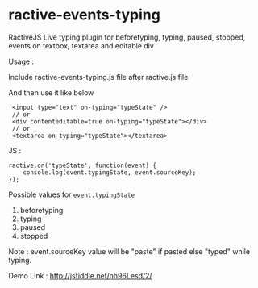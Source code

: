 ractive-events-typing
=====================

RactiveJS Live typing plugin for beforetyping, typing, paused, stopped, events on textbox, textarea and editable div

Usage :

Include ractive-events-typing.js file after ractive.js file

And then use it like below  
 
     <input type="text" on-typing="typeState" />
     // or
     <div contenteditable=true on-typing="typeState"></div>
     // or 
     <textarea on-typing="typeState"></textarea>
     
JS :

    ractive.on('typeState', function(event) {
        console.log(event.typingState, event.sourceKey);
    });
    
Possible values for `event.typingState`

  1. beforetyping
  2. typing
  3. paused
  4. stopped
  
Note : event.sourceKey value will be "paste" if pasted else "typed" while typing.

Demo Link : http://jsfiddle.net/nh96Lesd/2/
